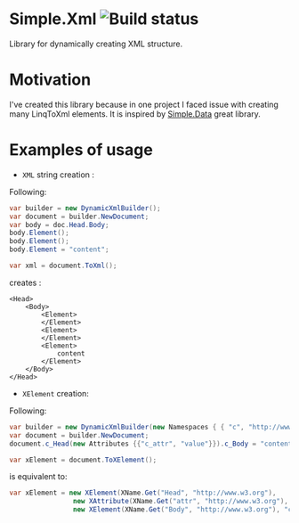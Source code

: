# Simple.Xml ![Build status](https://ci.appveyor.com/api/projects/status/v13ag0vi4gvijfeb?svg=true)
Library for dynamically creating XML structure.

# Motivation
I've created this library because in one project I faced issue with creating many LinqToXml elements. It is inspired by [Simple.Data](https://github.com/markrendle/Simple.Data) great library.

# Examples of usage

* `XML` string creation :

Following:
```csharp
var builder = new DynamicXmlBuilder();
var document = builder.NewDocument;
var body = doc.Head.Body;
body.Element();
body.Element();
body.Element = "content";

var xml = document.ToXml();
```

creates :

```
<Head>
    <Body>
        <Element>
        </Element>
        <Element>
        </Element>
        <Element>
            content
        </Element>
    </Body>
</Head>
```

* `XElement` creation:

Following:
```csharp
var builder = new DynamicXmlBuilder(new Namespaces { { "c", "http://www.w3.org" } });
var document = builder.NewDocument;
document.c_Head(new Attributes {{"c_attr", "value"}}).c_Body = "content";

var xElement = document.ToXElement();
```

is equivalent to:

```csharp
var xElement = new XElement(XName.Get("Head", "http://www.w3.org"), 
				new XAttribute(XName.Get("attr", "http://www.w3.org"), value)
				new XElement(XName.Get("Body", "http://www.w3.org"), "content"));
```
